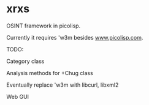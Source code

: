 # xrxs
OSINT framework in picolisp. 

Currently it requires 'w3m besides www.picolisp.com. 

TODO:

Category class

Analysis methods for +Chug class

Eventually replace 'w3m with libcurl, libxml2

Web GUI
